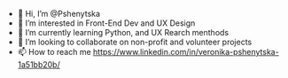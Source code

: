 - 👋 Hi, I’m @Pshenytska
- 👀 I’m interested in Front-End Dev and UX Design
- 🌱 I’m currently learning Python, and UX Rearch menthods
- 💞️ I’m looking to collaborate on non-profit and volunteer projects
- 📫 How to reach me https://www.linkedin.com/in/veronika-pshenytska-1a51bb20b/


<!---
Pshenytska/Pshenytska is a ✨ special ✨ repository because its `README.md` (this file) appears on your GitHub profile.
You can click the Preview link to take a look at your changes.
--->
